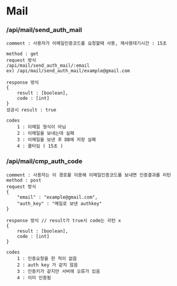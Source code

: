 # Mail
### /api/mail/send_auth_mail

    comment : 사용자가 이메일인증코드를 요청할때 사용, 재사용대기시간 : 15초

    method : get
    request 방식 
    /api/mail/send_auth_mail/:email
    ex) /api/mail/send_auth_mail/example@gmail.com
    
    response 방식
    {
        result : [boolean],
        code : [int]
    }
    성공시 result : true

    codes
        1 : 이메일 형식이 아님
        2 : 이메일을 보내는데 실패
        3 : 이메일을 보낸 후 DB에 저장 실패
        4 : 쿨타임 ( 15초 ) 

### /api/mail/cmp_auth_code
    
    comment : 사용자는 이 경로를 이용해 이메일인증코드를 보내면 인증결과를 리턴
    method : post
    request 방식
    {
        "email" : "example@gmail.com",
        "auth_key" : "메일로 보낸 authkey"
    }

    response 방식 // result가 true시 code는 리턴 x
    {
        result : [boolean],
        code : [int]
    }

    codes
        1 : 인증요청을 한 적이 없음
        2 : auth key 가 같지 않음
        3 : 인증키가 같지만 서버에 오류가 있음
        4 : 이미 인증됨